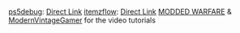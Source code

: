 [ps5debug](images/ps5debug.jpg): [Direct Link](https://external-content.duckduckgo.com/iu/?u=https%3A%2F%2Fwololo.net%2Fwagic%2Fwp-content%2Fuploads%2F2021%2F11%2Fps5_kernel_exploit_debug_settings-scaled.jpg&f=1&nofb=1&ipt=d4a6417ad8fe21f5e9fda56ae0e3a516acbdb829431b9bfba6ca82e0e1fffd3f&ipo=images)
[itemzflow](images/itemzflow.png): [Direct Link](https://external-content.duckduckgo.com/iu/?u=https%3A%2F%2Fblogger.googleusercontent.com%2Fimg%2Fb%2FR29vZ2xl%2FAVvXsEgOGWs_X1BuxfzCpNL_l-Qmbm6yfNR3DTGCDLd3xlMOxyQhGHoDJIpzwqPm5EarQaHI_QkXtKkFm433UbQZBgRQ2Vm7IVyoyTdvCZVwsL07TJnA_YuaeRkTbBTj0jEIbz23MSpwNzLfLupEQ-opEExlcX_iTAC6lI9BfuRpToNr_yE2RHXtDFrNyA2T9pU%2Fw1200-h630-p-k-no-nu%2F%25E7%2594%25BB%25E5%2583%258F_2023-12-27_190444133.png&f=1&nofb=1&ipt=d50091a271d06d278f09a2ed257527a109deffea3a79ddda8a66e489b878512d&ipo=images)
[MODDED WARFARE](https://www.youtube.com/@MODDEDWARFARE) & [ModernVintageGamer](https://www.youtube.com/@ModernVintageGamer) for the video tutorials
